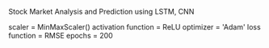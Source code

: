 Stock Market Analysis and Prediction using LSTM, CNN 

scaler = MinMaxScaler()
activation function = ReLU
optimizer = 'Adam'
loss function = RMSE
epochs = 200

